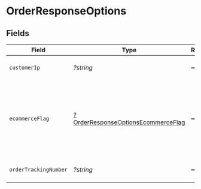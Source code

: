 # OrderResponseOptions


## Fields

| Field                                                                                          | Type                                                                                           | Required                                                                                       | Description                                                                                    | Example                                                                                        |
| ---------------------------------------------------------------------------------------------- | ---------------------------------------------------------------------------------------------- | ---------------------------------------------------------------------------------------------- | ---------------------------------------------------------------------------------------------- | ---------------------------------------------------------------------------------------------- |
| `customerIp`                                                                                   | *?string*                                                                                      | :heavy_minus_sign:                                                                             | IP address of the customer.                                                                    | 101.188.67.134                                                                                 |
| `ecommerceFlag`                                                                                | [?OrderResponseOptionsEcommerceFlag](../../models/shared/OrderResponseOptionsEcommerceFlag.md) | :heavy_minus_sign:                                                                             | Used to classify the style of transaction being performed. 2 = Recurring, 3 = Installment.     |                                                                                                |
| `orderTrackingNumber`                                                                          | *?string*                                                                                      | :heavy_minus_sign:                                                                             | Tracking number for the Order.                                                                 | trackid123                                                                                     |